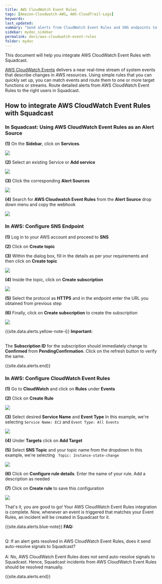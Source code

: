 ```yaml
---
title: AWS CloudWatch Event Rules
tags: [Amazon-Cloudwatch-AWS, AWS-CloudTrail-Logs]
keywords: 
last_updated: 
summary: "Send alerts from CloudWatch Event Rules and SNS endpoints to Squadcast"
sidebar: mydoc_sidebar
permalink: docs/aws-cloudwatch-event-rules
folder: mydoc
---
```


This document will help you integrate AWS CloudWatch Event Rules with Squadcast. 

[AWS CloudWatch Events](https://docs.aws.amazon.com/AmazonCloudWatch/latest/events/WhatIsCloudWatchEvents.html) delivers a near real-time stream of system events that describe changes in AWS resources. Using simple rules that you can quickly set up, you can match events and route them to one or more target functions or streams.
Route detailed alerts from AWS CloudWatch Event Rules to the right users in Squadcast.

## How to integrate AWS CloudWatch Event Rules with Squadcast

### In Squadcast: Using AWS CloudWatch Event Rules as an Alert Source

**(1)** On the **Sidebar**, click on **Services**.

![](images/integration_1-1.png)

**(2)** Select an existing Service or **Add service** 

![](images/integration_1-2.png)

**(3)** Click the corresponding **Alert Sources**

![](images/integration_1.png)

**(4)** Search for **AWS Cloudwatch Event Rules** from  the **Alert Source** drop down menu and copy the webhook 

![](images/event_rules_1.png)

### In AWS: Configure SNS Endpoint

**(1)** Log in to your AWS account and proceed to **SNS**

**(2)** Click on **Create topic**

**(3)** Within the dialog box, fill in the details as per your requirements and then click on **Create topic**

![](images/event_rules_2.png)

**(4)** Inside the topic, click on **Create subscription**

![](images/event_rules_3.png)

**(5)** Select the protocol as **HTTPS** and in the endpoint enter the URL you obtained from previous step

**(6)** Finally, click on **Create subscription** to create the subscription

![](images/event_rules_4.png)

{{site.data.alerts.yellow-note-i}}
<b>Important:</b>
<br/><br/><p>The <b>Subscription ID</b> for the subscription should immediately change to <b>Confirmed</b> from <b>PendingConfirmation</b>. Click on the refresh button to verify the same.</p>
{{site.data.alerts.end}}

### In AWS: Configure CloudWatch Event Rules
 
**(1)** Go to **CloudWatch** and click on **Rules** under **Events**

**(2)** Click on **Create Rule**

![](images/event_rules_5.png)

**(3)** Select desired **Service Name**  and  **Event Type**
In this example, we're selecting `Service Name: EC2` and `Event Type: All Events`

![](images/event_rules_6.png)

**(4)** Under **Targets** click on **Add Target**

**(5)** Select **SNS Topic** and your topic name from the dropdown
In this example, we're selecting ` Topic: Instance-state-change`

![](images/event_rules_7.png)

**(6)** Click on **Configure rule details**. Enter the name of your rule. Add a description as needed

**(7)** Click on **Create rule** to save this configuration

![](images/event_rules_8.png)

That's it, you are good to go! Your AWS CloudWatch Event Rules integration is complete. Now, whenever an event is triggered that matches your Event Rules, an incident will be created in Squadcast for it.

{{site.data.alerts.blue-note}}
<b>FAQ:</b>
<br/><br/><p>Q: If an alert gets resolved in AWS CloudWatch Event Rules, does it send auto-resolve signals to Squadcast?<br/><br/>
A: No, AWS CloudWatch Event Rules does not send auto-resolve signals to Squadcast. Hence, Squadcast incidents from AWS CloudWatch Event Rules should be resolved manually.</p>
{{site.data.alerts.end}}